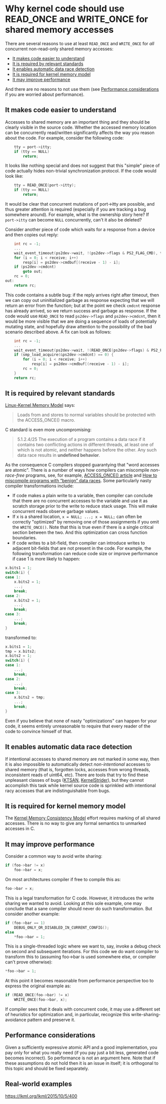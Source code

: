 # Why kernel code should use READ_ONCE and WRITE_ONCE for shared memory accesses

There are several reasons to use at least ```READ_ONCE``` and ```WRITE_ONCE``` for _all_ concurrent non-read-only shared memory accesses:

* [It makes code easier to understand](#it-makes-code-easier-to-understand)
* [It is required by relevant standards](#it-is-required-by-relevant-standards)
* [It enables automatic data race detection](#it-enables-automatic-data-race-detection)
* [It is required for kernel memory model](#it-is-required-for-kernel-memory-model)
* [It may improve performance](#it-may-improve-performance)

And there are no reasons to not use them (see [Performance considerations](#performance-considerations) if you are worried about performance).

## It makes code easier to understand

Accesses to shared memory are an important thing and they should be clearly visible in the source code. Whether the accessed memory location can be concurrently read/written significantly affects the way you reason about the code. For example, consider the following code:

```c
    tty = port->itty;
    if (tty == NULL)
        return;
```

It looks like nothing special and does not suggest that this "simple" piece of code actually hides non-trivial synchronization protocol. If the code would look like:

```c
    tty = READ_ONCE(port->itty);
    if (tty == NULL)
        return;
```

It would be clear that concurrent mutations of port->itty are possible, and thus greater attention is required (especially if you are tracking a bug somewhere around). For example, what is the ownership story here? If ```port->itty``` can become ```NULL``` concurrently, can't it also be deleted?

Consider another piece of code which waits for a response from a device and then copies out reply:

```c
	int rc = -1;
	...
	wait_event_timeout(ps2dev->wait, !(ps2dev->flags & PS2_FLAG_CMD), timeout);
	for (i = 0; i < receive; i++)
		resp[i] = ps2dev->cmdbuf[(receive - 1) - i];
	if (ps2dev->cmdcnt)
		goto out;
	rc = 0;
out:
	return rc;
```

This code contains a subtle bug: if the reply arrives right after timeout, then we can copy out uninitialized garbage as response expecting that we will return an error from the function;  but at the point we check ```cmdcnt``` response has already arrived, so we return success and garbage as response. If the code would use ```READ_ONCE``` to read ```ps2dev->flags``` and ```ps2dev->cmdcnt```, then it would be more visible that we are doing a sequence of loads of potentially mutating state, and hopefully draw attention to the possibility of the bad scenario described above. A fix can look as follows:

```c
	int rc = -1;
	...
	wait_event_timeout(ps2dev->wait, !(READ_ONCE(ps2dev->flags) & PS2_FLAG_CMD), timeout);
	if (smp_load_acquire(&ps2dev->cmdcnt) == 0) {
		for (i = 0; i < receive; i++)
			resp[i] = ps2dev->cmdbuf[(receive - 1) - i];
		rc = 0;
	}
	return rc;
```

## It is required by relevant standards

[Linux-Kernel Memory Model](http://www.open-std.org/jtc1/sc22/wg21/docs/papers/2015/n4374.html) says:

> Loads from and stores to normal variables should be protected with the ACCESS_ONCE() macro.

C standard is even more uncompromising:

> 5.1.2.4/25
> The execution of a program contains a data race if it contains two conflicting actions in
> different threads, at least one of which is not atomic, and neither happens before the
> other. Any such data race results in **undefined behavior**.

As the consequence C compilers stopped guarantying that "word accesses are atomic". There is a number of ways how compilers can miscompile _non-race-free_ programs, see, for example, [ACCESS_ONCE() article](http://lwn.net/Articles/508991/) and [How to miscompile programs with “benign” data races](https://www.usenix.org/legacy/event/hotpar11/tech/final_files/Boehm.pdf). Some particularly nasty compiler transformations include:

* If code makes a plain write to a variable, then compiler can conclude that there are no concurrent accesses to the variable and use it as scratch storage prior to the write to reduce stack usage. This will make concurrent reads observe garbage values.
* If x is a shared location, ```x = NULL; ...; x = NULL;``` can often be correctly "optimized" by removing one of those assignments if you omit the ```WRITE_ONCE()```. Note that this is true even if there is a single critical section between the two. And this optimization can cross function boundaries.
* If code writes to a bit-field, then compiler can introduce writes to adjacent bit-fields that are not present in the code. For example, the following transformation can reduce code size or improve performance if case 1 is more likely to happen:

```c
x.bits1 = 1;
switch(i) {
case 1:
	x.bits2 = 1;
	...;
	break;
case 2:
	x.bits2 = 1;
	...;
	break;
case 3:
	...;
	break;
}
```
transformed to:
```c
x.bits1 = 1;
tmp = x.bits2;
x.bits2 = 1;
switch(i) {
case 1:
	...;
	break;
case 2:
	...;
	break;
case 3:
	x.bits2 = tmp;
	...;
	break;
}
```

Even if you believe that none of nasty "optimizations" can happen for your code, it seems entirely unreasonable to require that every reader of the code to convince himself of that.

## It enables automatic data race detection

If intentional accesses to shared memory are not marked in some way, then it is also impossible to automatically detect _non-intentional_ accesses to shared memory (that is, forgotten locks, accesses from wrong threads, inconsistent reads of uint64, etc). There are tools that try to find these unpleasant classes of bugs ([KTSAN](/KTSAN.md), [KernelStrider](http://lwn.net/Articles/588630/)), but they cannot accomplish this task while kernel source code is sprinkled with intentional racy accesses that are indistinguishable from bugs.

## It is required for kernel memory model

The [Kernel Memory Consistency Model](https://git.kernel.org/pub/scm/linux/kernel/git/torvalds/linux.git/tree/tools/memory-model/README)
effort requires marking of all shared accesses. There is no way to give any
formal semantics to unmarked accesses in C.

## It may improve performance

Consider a common way to avoid write sharing:

```c
if (foo->bar != x)
	foo->bar = x;
```

On most architectures compiler if free to compile this as:

```c
foo->bar = x;
```

This is a legal transformation for C code. However, it introduces the write sharing we wanted to avoid. Looking at this sole example, one may conclude that a sane compiler should never do such transformation. But consider another example:

```c
if (foo->bar == 1)
	DEBUG_ONLY_OR_DISABLED_IN_CURRENT_CONFIG();
else
	*foo->bar = 1;
```

This is a single-threaded logic where we want to, say, invoke a debug check on second and subsequent iterations. For this code we do want compiler to transform this to (assuming foo->bar is used somewhere else, or compiler can't prove otherwise):

```c
*foo->bar = 1;
```

At this point it becomes reasonable from performance perspective too to express the original example as:

```c
if (READ_ONCE(foo->bar) != x)
	WRITE_ONCE(foo->bar, x);
```

If compiler sees that it deals with concurrent code, it may use a different set of heuristics for optimization and, in particular, recognize this write-sharing-avoidance pattern and preserve it.

## Performance considerations

Given a sufficiently expressive atomic API and a good implementation, you pay only for what you really need (if you pay just a bit less, generated code becomes incorrect). So performance is not an argument here. Note that if these assumptions do not hold then it is an issue in itself; it is orthogonal to this topic and should be fixed separately.

## Real-world examples

https://lkml.org/lkml/2015/10/5/400
